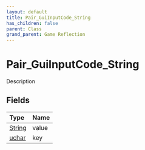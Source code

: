 ```yaml
---
layout: default
title: Pair_GuiInputCode_String
has_children: false
parent: Class
grand_parent: Game Reflection
---
```

# Pair_GuiInputCode_String
Description 

## Fields

| Type | Name |
|:----------|:--------------|
| [String](/riftbreaker-wiki/docs/game-reflection/components/string/) | value |
| [uchar](/riftbreaker-wiki/docs/game-reflection/enums/uchar/) | key |

